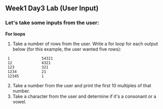 ## Week1 Day3 Lab (User Input)
### Let's take some inputs from the user:
**For loops**
1. Take a number of rows from the user. Write a for loop for each output below (for this example, the user wanted five rows): 
```
 1              54321
 12             4321
 123            321
 1234           21
 12345          1
```
2. Take a number from the user and print the first 10 multiples of that number.
3. Take a character from the user and determine if it's a consonant or a vowel.